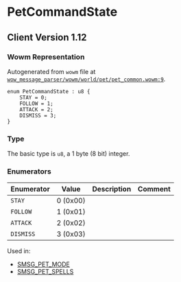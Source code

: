 # PetCommandState

## Client Version 1.12

### Wowm Representation

Autogenerated from `wowm` file at [`wow_message_parser/wowm/world/pet/pet_common.wowm:9`](https://github.com/gtker/wow_messages/tree/main/wow_message_parser/wowm/world/pet/pet_common.wowm#L9).

```rust,ignore
enum PetCommandState : u8 {
    STAY = 0;
    FOLLOW = 1;
    ATTACK = 2;
    DISMISS = 3;
}
```
### Type
The basic type is `u8`, a 1 byte (8 bit) integer.
### Enumerators
| Enumerator | Value  | Description | Comment |
| --------- | -------- | ----------- | ------- |
| `STAY` | 0 (0x00) |  |  |
| `FOLLOW` | 1 (0x01) |  |  |
| `ATTACK` | 2 (0x02) |  |  |
| `DISMISS` | 3 (0x03) |  |  |

Used in:
* [SMSG_PET_MODE](smsg_pet_mode.md)
* [SMSG_PET_SPELLS](smsg_pet_spells.md)
